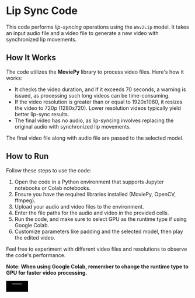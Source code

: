 # Lip Sync Code

This code performs *lip-syncing* operations using the `Wav2Lip` model. It takes an input audio file and a video file to generate a new video with synchronized lip movements.

## How It Works

The code utilizes the **MoviePy** library to process video files. Here's how it works:
- It checks the video duration, and if it exceeds 70 seconds, a warning is issued, as processing such long videos can be time-consuming.
- If the video resolution is greater than or equal to 1920x1080, it resizes the video to 720p (1280x720). Lower resolution videos typically yield better lip-sync results.
- The final video has no audio, as lip-syncing involves replacing the original audio with synchronized lip movements.

The final video file along with audio file are passed to the selected model.

## How to Run

Follow these steps to use the code:
1. Open the code in a Python environment that supports Jupyter notebooks or Colab notebooks.
2. Ensure you have the required libraries installed (MoviePy, OpenCV, ffmpeg).
3. Upload your audio and video files to the environment.
4. Enter the file paths for the audio and video in the provided cells.
5. Run the code, and make sure to select GPU as the runtime type if using Google Colab.
6. Customize parameters like padding and the selected model, then play the edited video.

Feel free to experiment with different video files and resolutions to observe the code's performance.

**Note: When using Google Colab, remember to change the runtime type to GPU for faster video processing.**

<video src='https://github.com/khethan123/LipSync/assets/100506743/3a6c1dc6-02e8-4e2f-a231-48c87c385ba9' width=60/> 
  
<video src='https://github.com/khethan123/LipSync/assets/100506743/ac446396-3933-4ebb-9c02-4743892542a0' width=60/>
